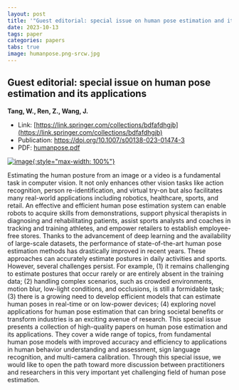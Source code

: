 ```yaml
---
layout: post
title: '"Guest editorial: special issue on human pose estimation and its applications"'
date: 2023-10-13
tags: paper
categories: papers
tabs: true
image: humanpose.png-srcw.jpg
---
```


## Guest editorial: special issue on human pose estimation and its applications
**Tang, W., Ren, Z., Wang, J.**
- Link: [https://link.springer.com/collections/bdfafdhgjb](https://link.springer.com/collections/bdfafdhgjb)
- Publication: https://doi.org/10.1007/s00138-023-01474-3
- PDF: [humanpose.pdf](/documents/humanpose.pdf)


[![image](https://www.evl.uic.edu/output/originals/humanpose.png-srcw.jpg){:style="max-width: 100%"}](https://www.evl.uic.edu/output/originals/humanpose.png-srcw.jpg)

Estimating the human posture from an image or a video is a fundamental task in computer vision. It not only enhances other vision tasks like action recognition, person re-identification, and virtual try-on but also facilitates many real-world applications including robotics, healthcare, sports, and retail. An effective and efficient human pose estimation system can enable robots to acquire skills from demonstrations, support physical therapists in diagnosing and rehabilitating patients, assist sports analysts and coaches in tracking and training athletes, and empower retailers to establish employee-free stores. Thanks to the advancement of deep learning and the availability of large-scale datasets, the performance of state-of-the-art human pose estimation methods has drastically improved in recent years. These approaches can accurately estimate postures in daily activities and sports. However, several challenges persist. For example, (1) it remains challenging to estimate postures that occur rarely or are entirely absent in the training data; (2) handling complex scenarios, such as crowded environments, motion blur, low-light conditions, and occlusions, is still a formidable task; (3) there is a growing need to develop efficient models that can estimate human poses in real-time or on low-power devices; (4) exploring novel applications for human pose estimation that can bring societal benefits or transform industries is an exciting avenue of research. This special issue presents a collection of high-quality papers on human pose estimation and its applications. They cover a wide range of topics, from fundamental human pose models with improved accuracy and efficiency to applications in human behavior understanding and assessment, sign language recognition, and multi-camera calibration. Through this special issue, we would like to open the path toward more discussion between practitioners and researchers in this very important yet challenging field of human pose estimation.